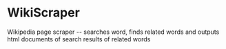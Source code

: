 # WikiScraper
Wikipedia page scraper -- searches word, finds related words and outputs html documents of search results of related words
